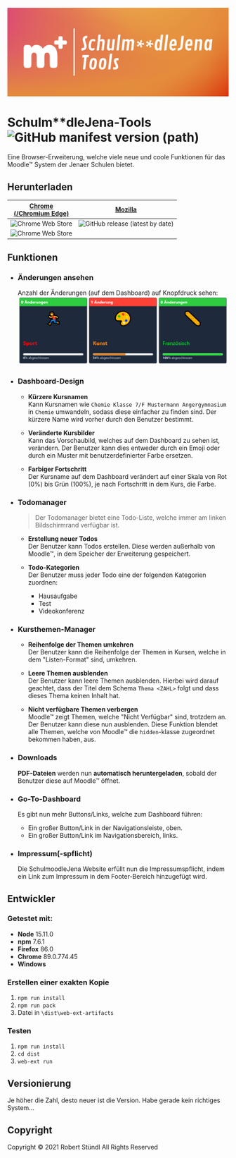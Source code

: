 ![Picture](/banner.png)

# Schulm**dleJena-Tools ![GitHub manifest version (path)](https://img.shields.io/github/manifest-json/v/Quixelation/SchulmoodleJena-Tools?filename=dist%2Fmanifest.json&style=for-the-badge)

Eine Browser-Erweiterung, welche viele neue und coole Funktionen für das Moodle™ System der Jenaer Schulen bietet.

## Herunterladen

<!-- prettier-ignore -->
 [Chrome<br>(/Chromium Edge)](https://chrome.google.com/webstore/detail/schulmoodlejena-tools/dcpgpghgflflpljbkcjhmidkclbpoiph) | [Mozilla](https://schulmoodle-jena-tools.vercel.app/firefox)
--- | ---
 ![Chrome Web Store](https://img.shields.io/chrome-web-store/v/dcpgpghgflflpljbkcjhmidkclbpoiph?label=Version&style=flat-square) | ![GitHub release (latest by date)](https://img.shields.io/github/v/release/quixelation/schulmoodlejena-tools?style=flat-square)
 ![Chrome Web Store](https://img.shields.io/chrome-web-store/users/dcpgpghgflflpljbkcjhmidkclbpoiph?label=Nutzer&color=blue&style=flat-square) |

## Funktionen

- ### Änderungen ansehen
  Anzahl der Änderungen (auf dem Dashboard) auf Knopfdruck sehen: ![Änderungen ansehen Bild](/assets/changes.png)
- ### Dashboard-Design

  - **Kürzere Kursnamen**<br>
    Kann Kursnamen wie `Chemie Klasse 7/F Mustermann Angergymnasium` in `Chemie` umwandeln, sodass diese einfacher zu finden sind. Der kürzere Name wird vorher durch den Benutzer bestimmt.

  - **Veränderte Kursbilder**<br>
    Kann das Vorschaubild, welches auf dem Dashboard zu sehen ist, verändern. Der Benutzer kann dies entweder durch ein Emoji oder durch ein Muster mit benutzerdefinierter Farbe ersetzen.

  - **Farbiger Fortschritt**<br>
    Der Kursname auf dem Dashboard verändert auf einer Skala von Rot (0%) bis Grün (100%), je nach Fortschritt in dem Kurs, die Farbe.

- ### Todomanager

  > Der Todomanager bietet eine Todo-Liste, welche immer am linken Bildschirmrand verfügbar ist.

  - **Erstellung neuer Todos**<br>
    Der Benutzer kann Todos erstellen. Diese werden außerhalb von Moodle™, in dem Speicher der Erweiterung gespeichert.

  - **Todo-Kategorien**<br>
    Der Benutzer muss jeder Todo eine der folgenden Kategorien zuordnen:
    - Hausaufgabe
    - Test
    - Videokonferenz

- ### Kursthemen-Manager

  - **Reihenfolge der Themen umkehren**<br>
    Der Benutzer kann die Reihenfolge der Themen in Kursen, welche in dem "Listen-Format" sind, umkehren.

  - **Leere Themen ausblenden**<br>
    Der Benutzer kann leere Themen ausblenden. Hierbei wird darauf geachtet, dass der Titel dem Schema `Thema <ZAHL>` folgt und dass dieses Thema keinen Inhalt hat.

  - **Nicht verfügbare Themen verbergen**<br>
    Moodle™ zeigt Themen, welche "Nicht Verfügbar" sind, trotzdem an. Der Benutzer kann diese nun ausblenden. Diese Funktion blendet alle Themen, welche von Moodle™ die `hidden`-klasse zugeordnet bekommen haben, aus.

- ### Downloads
  **PDF-Dateien** werden nun **automatisch heruntergeladen**, sobald der Benutzer diese auf Moodle™ öffnet.
- ### Go-To-Dashboard

  Es gibt nun mehr Buttons/Links, welche zum Dashboard führen:

  - Ein großer Button/Link in der Navigationsleiste, oben.
  - Ein großer Button/Link im Navigationsbereich, links.

- ### Impressum(-spflicht)
  Die SchulmoodleJena Website erfüllt nun die Impressumspflicht, indem ein Link zum Impressum in dem Footer-Bereich hinzugefügt wird.

## Entwickler

### Getestet mit:

- **Node** 15.11.0
- **npm** 7.6.1
- **Firefox** 86.0
- **Chrome** 89.0.774.45
- **Windows**

### Erstellen einer exakten Kopie

1. `npm run install`
2. `npm run pack`
3. Datei in `\dist\web-ext-artifacts`

### Testen

1. `npm run install`
2. `cd dist`
3. `web-ext run`

## Versionierung

Je höher die Zahl, desto neuer ist die Version. Habe gerade kein richtiges System...

## Copyright

Copyright &copy; 2021 Robert Stündl All Rights Reserved
